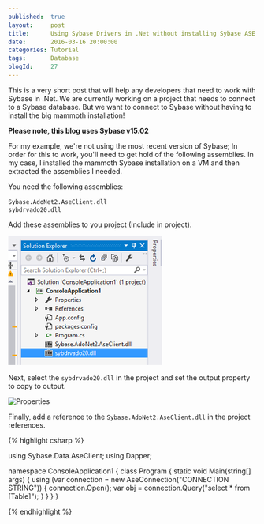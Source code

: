 ```yaml
---
published: 	true
layout: 	post
title:		Using Sybase Drivers in .Net without installing Sybase ASE Developer Tools 
date: 		2016-03-16 20:00:00
categories: Tutorial
tags: 		Database
blogId:     27
---
```


This is a very short post that will help any developers that need to work with Sybase in .Net. We are currently working on a project that needs to connect to a Sybase database. But we want to connect to Sybase without having to install the big mammoth installation!

**Please note, this blog uses Sybase v15.02**

For my example, we're not using the most recent version of Sybase; In order for this to work, you'll need to get hold of the following assemblies. In my case, I installed the mammoth Sybase installation on a VM and then extracted the assemblies I needed.

You need the following assemblies:

    Sybase.AdoNet2.AseClient.dll
    sybdrvado20.dll

Add these assemblies to you project (Include in project).

![Assemblies](/assets/articles/27/assemblies.PNG)

Next, select the ```sybdrvado20.dll``` in the project and set the output property to copy to output.

![Properties](/assets/27/properties.PNG)

Finally, add a reference to the ```Sybase.AdoNet2.AseClient.dll``` in the project references.


{% highlight csharp %}

using Sybase.Data.AseClient;
using Dapper;

namespace ConsoleApplication1
{
    class Program
    {
        static void Main(string[] args)
        {
            using (var connection = new AseConnection("CONNECTION STRING"))
            {
                connection.Open();
                var obj = connection.Query("select * from [Table]");
            }
        }
    }
}
    

{% endhighlight %}





